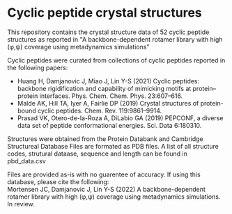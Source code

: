 # Cyclic peptide crystal structures

This repository contains the crystal structure data of 52 cyclic peptide structures as reported in "A backbone-dependent rotamer library with high (φ,ψ) coverage using metadynamics simulations"

Cyclic peptides were curated from collections of cyclic peptides reported in the following papers:
- Huang H, Damjanovic J, Miao J, Lin Y-S (2021) Cyclic peptides: backbone rigidification and capability of mimicking motifs at protein–protein interfaces. Phys. Chem. Chem. Phys. 23:607–616.
- Malde AK, Hill TA, Iyer A, Fairlie DP (2019) Crystal structures of protein-bound cyclic peptides. Chem. Rev. 119:9861–9914.
- Prasad VK, Otero-de-la-Roza A, DiLabio GA (2019) PEPCONF, a diverse data set of peptide conformational energies. Sci. Data 6:180310.

Structures were obtained from the Protein Databank and Cambridge Structureal Database Files are formated as PDB files. A list of all structure codes, strutural dataase, sequence and length can be found in pbd_data.csv

Files are provided as-is with no guarentee of accuracy. If using this database, please cite the following:  
Mortensen JC, Damjanovic J, Lin Y-S (2022) A backbone-dependent rotamer library with high (φ,ψ) coverage using metadynamics simulations. In review.
